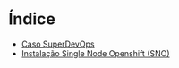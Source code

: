# Índice
* [Caso SuperDevOps](Chapter1_SuperDevOps_CASE.pdf)
* [Instalação Single Node Openshift (SNO)](Chapter3_Installing_OCP_SNO.md)

